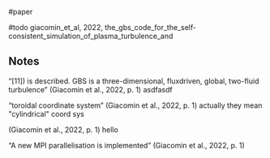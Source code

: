 
#paper 

#todo 
giacomin_et_al, 2022, the_gbs_code_for_the_self-consistent_simulation_of_plasma_turbulence_and

## Notes
“[11]) is described. GBS is a three-dimensional, fluxdriven, global, two-fluid turbulence” (Giacomin et al., 2022, p. 1) asdfasdf

“toroidal coordinate system” (Giacomin et al., 2022, p. 1) actually they mean "cylindrical" coord sys

(Giacomin et al., 2022, p. 1) hello

“A new MPI parallelisation is implemented” (Giacomin et al., 2022, p. 1)